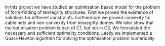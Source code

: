 In this project we have studied an optimisation based model for the problem of form-finding of tensegrity
structures. First we proved the existence of solutions for different constraints. Furthermore we proved
convexity for cable nets and non-convexity from tensegrity domes. We later show that the optimisation
problem is part of C1, but not in C2. We formulated the necessary and sufficient optimality conditions.
Lastly we implemented a Quasi-Newton algorithm for solving the optimisation problem numerically
